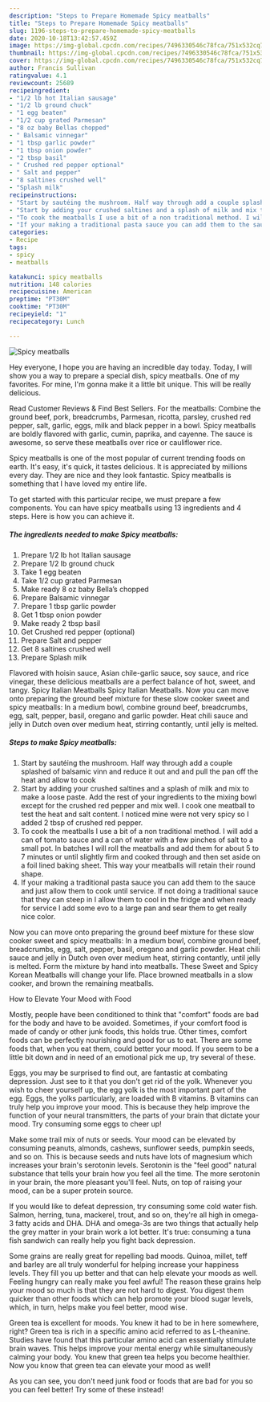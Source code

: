```yaml
---
description: "Steps to Prepare Homemade Spicy meatballs"
title: "Steps to Prepare Homemade Spicy meatballs"
slug: 1196-steps-to-prepare-homemade-spicy-meatballs
date: 2020-10-18T13:42:57.459Z
image: https://img-global.cpcdn.com/recipes/7496330546c78fca/751x532cq70/spicy-meatballs-recipe-main-photo.jpg
thumbnail: https://img-global.cpcdn.com/recipes/7496330546c78fca/751x532cq70/spicy-meatballs-recipe-main-photo.jpg
cover: https://img-global.cpcdn.com/recipes/7496330546c78fca/751x532cq70/spicy-meatballs-recipe-main-photo.jpg
author: Francis Sullivan
ratingvalue: 4.1
reviewcount: 25689
recipeingredient:
- "1/2 lb hot Italian sausage"
- "1/2 lb ground chuck"
- "1 egg beaten"
- "1/2 cup grated Parmesan"
- "8 oz baby Bellas chopped"
- " Balsamic vinnegar"
- "1 tbsp garlic powder"
- "1 tbsp onion powder"
- "2 tbsp basil"
- " Crushed red pepper optional"
- " Salt and pepper"
- "8 saltines crushed well"
- "Splash milk"
recipeinstructions:
- "Start by sautéing the mushroom. Half way through add a couple splashed of balsamic vinn and reduce it out and and pull the pan off the heat and allow to cook"
- "Start by adding your crushed saltines and a splash of milk and mix to make a loose paste. Add the rest of your ingredients to the mixing bowl except for the crushed red pepper and mix well. I cook one meatball to test the heat and salt content. I noticed mine were not very spicy so I added 2 tbsp of crushed red pepper."
- "To cook the meatballs I use a bit of a non traditional method. I will add a can of tomato sauce and a can of water with a few pinches of salt to a small pot. In batches I will roll the meatballs and add them for about 5 to 7 minutes or until slightly firm and cooked through and then set aside on a foil lined baking sheet. This way your meatballs will retain their round shape."
- "If your making a traditional pasta sauce you can add them to the sauce and just allow them to cook until service. If not doing a traditional sauce that they can steep in I allow them to cool in the fridge and when ready for service I add some evo to a large pan and sear them to get really nice color."
categories:
- Recipe
tags:
- spicy
- meatballs

katakunci: spicy meatballs 
nutrition: 148 calories
recipecuisine: American
preptime: "PT30M"
cooktime: "PT30M"
recipeyield: "1"
recipecategory: Lunch

---
```



![Spicy meatballs](https://img-global.cpcdn.com/recipes/7496330546c78fca/751x532cq70/spicy-meatballs-recipe-main-photo.jpg)

Hey everyone, I hope you are having an incredible day today. Today, I will show you a way to prepare a special dish, spicy meatballs. One of my favorites. For mine, I'm gonna make it a little bit unique. This will be really delicious.

Read Customer Reviews &amp; Find Best Sellers. For the meatballs: Combine the ground beef, pork, breadcrumbs, Parmesan, ricotta, parsley, crushed red pepper, salt, garlic, eggs, milk and black pepper in a bowl. Spicy meatballs are boldly flavored with garlic, cumin, paprika, and cayenne. The sauce is awesome, so serve these meatballs over rice or cauliflower rice.

Spicy meatballs is one of the most popular of current trending foods on earth. It's easy, it's quick, it tastes delicious. It is appreciated by millions every day. They are nice and they look fantastic. Spicy meatballs is something that I have loved my entire life.


To get started with this particular recipe, we must prepare a few components. You can have spicy meatballs using 13 ingredients and 4 steps. Here is how you can achieve it.

<!--inarticleads1-->

##### The ingredients needed to make Spicy meatballs:

1. Prepare 1/2 lb hot Italian sausage
1. Prepare 1/2 lb ground chuck
1. Take 1 egg beaten
1. Take 1/2 cup grated Parmesan
1. Make ready 8 oz baby Bella’s chopped
1. Prepare  Balsamic vinnegar
1. Prepare 1 tbsp garlic powder
1. Get 1 tbsp onion powder
1. Make ready 2 tbsp basil
1. Get  Crushed red pepper (optional)
1. Prepare  Salt and pepper
1. Get 8 saltines crushed well
1. Prepare Splash milk


Flavored with hoisin sauce, Asian chile-garlic sauce, soy sauce, and rice vinegar, these delicious meatballs are a perfect balance of hot, sweet, and tangy. Spicy Italian Meatballs Spicy Italian Meatballs. Now you can move onto preparing the ground beef mixture for these slow cooker sweet and spicy meatballs: In a medium bowl, combine ground beef, breadcrumbs, egg, salt, pepper, basil, oregano and garlic powder. Heat chili sauce and jelly in Dutch oven over medium heat, stirring contantly, until jelly is melted. 

<!--inarticleads2-->

##### Steps to make Spicy meatballs:

1. Start by sautéing the mushroom. Half way through add a couple splashed of balsamic vinn and reduce it out and and pull the pan off the heat and allow to cook
1. Start by adding your crushed saltines and a splash of milk and mix to make a loose paste. Add the rest of your ingredients to the mixing bowl except for the crushed red pepper and mix well. I cook one meatball to test the heat and salt content. I noticed mine were not very spicy so I added 2 tbsp of crushed red pepper.
1. To cook the meatballs I use a bit of a non traditional method. I will add a can of tomato sauce and a can of water with a few pinches of salt to a small pot. In batches I will roll the meatballs and add them for about 5 to 7 minutes or until slightly firm and cooked through and then set aside on a foil lined baking sheet. This way your meatballs will retain their round shape.
1. If your making a traditional pasta sauce you can add them to the sauce and just allow them to cook until service. If not doing a traditional sauce that they can steep in I allow them to cool in the fridge and when ready for service I add some evo to a large pan and sear them to get really nice color.


Now you can move onto preparing the ground beef mixture for these slow cooker sweet and spicy meatballs: In a medium bowl, combine ground beef, breadcrumbs, egg, salt, pepper, basil, oregano and garlic powder. Heat chili sauce and jelly in Dutch oven over medium heat, stirring contantly, until jelly is melted. Form the mixture by hand into meatballs. These Sweet and Spicy Korean Meatballs will change your life. Place browned meatballs in a slow cooker, and brown the remaining meatballs. 

How to Elevate Your Mood with Food


Mostly, people have been conditioned to think that "comfort" foods are bad for the body and have to be avoided. Sometimes, if your comfort food is made of candy or other junk foods, this holds true. Other times, comfort foods can be perfectly nourishing and good for us to eat. There are some foods that, when you eat them, could better your mood. If you seem to be a little bit down and in need of an emotional pick me up, try several of these.

Eggs, you may be surprised to find out, are fantastic at combating depression. Just see to it that you don't get rid of the yolk. Whenever you wish to cheer yourself up, the egg yolk is the most important part of the egg. Eggs, the yolks particularly, are loaded with B vitamins. B vitamins can truly help you improve your mood. This is because they help improve the function of your neural transmitters, the parts of your brain that dictate your mood. Try consuming some eggs to cheer up!

Make some trail mix of nuts or seeds. Your mood can be elevated by consuming peanuts, almonds, cashews, sunflower seeds, pumpkin seeds, and so on. This is because seeds and nuts have lots of magnesium which increases your brain's serotonin levels. Serotonin is the "feel good" natural substance that tells your brain how you feel all the time. The more serotonin in your brain, the more pleasant you'll feel. Nuts, on top of raising your mood, can be a super protein source.

If you would like to defeat depression, try consuming some cold water fish. Salmon, herring, tuna, mackerel, trout, and so on, they're all high in omega-3 fatty acids and DHA. DHA and omega-3s are two things that actually help the grey matter in your brain work a lot better. It's true: consuming a tuna fish sandwich can really help you fight back depression. 

Some grains are really great for repelling bad moods. Quinoa, millet, teff and barley are all truly wonderful for helping increase your happiness levels. They fill you up better and that can help elevate your moods as well. Feeling hungry can really make you feel awful! The reason these grains help your mood so much is that they are not hard to digest. You digest them quicker than other foods which can help promote your blood sugar levels, which, in turn, helps make you feel better, mood wise.

Green tea is excellent for moods. You knew it had to be in here somewhere, right? Green tea is rich in a specific amino acid referred to as L-theanine. Studies have found that this particular amino acid can essentially stimulate brain waves. This helps improve your mental energy while simultaneously calming your body. You knew that green tea helps you become healthier. Now you know that green tea can elevate your mood as well!

As you can see, you don't need junk food or foods that are bad for you so you can feel better! Try some of these instead!

